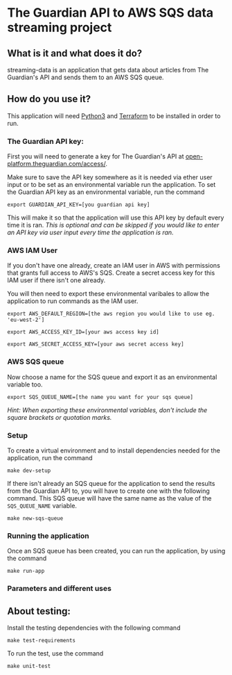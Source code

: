 # The Guardian API to AWS SQS data streaming project

## What is it and what does it do?

streaming-data is an application that gets data about articles from The Guardian's API and sends them to an AWS SQS queue.


## How do you use it?

This application will need [Python3](https://www.python.org/) and [Terraform](https://developer.hashicorp.com/terraform/install) to be installed in order to run.


### The Guardian API key:
First you will need to generate a key for The Guardian's API at [open-platform.theguardian.com/access/](https://open-platform.theguardian.com/access/).

Make sure to save the API key somewhere as it is needed via ether user input or to be set as an environmental variable run the application. To set the Guardian API key as an environmental variable, run the command

`export GUARDIAN_API_KEY=[you guardian api key]`

This will make it so that the application will use this API key by default every time it is ran. *This is optional and can be skipped if you would like to enter an API key via user input every time the application is ran.*

### AWS IAM User
If you don't have one already, create an IAM user in AWS with permissions that grants full access to AWS's SQS.
Create a secret access key for this IAM user if there isn't one already.

You will then need to export these environmental varibales to allow the application to run commands as the IAM user.

`export AWS_DEFAULT_REGION=[the aws region you would like to use eg. 'eu-west-2']`

`export AWS_ACCESS_KEY_ID=[your aws access key id]`

`export AWS_SECRET_ACCESS_KEY=[your aws secret access key]`

### AWS SQS queue
Now choose a name for the SQS queue and export it as an environmental variable too.

`export SQS_QUEUE_NAME=[the name you want for your sqs queue]`

*Hint: When exporting these environmental variables, don't include the square brackets or quotation marks.*

### Setup
To create a virtual environment and to install dependencies needed for the application, run the command

`make dev-setup`


If there isn't already an SQS queue for the application to send the results from the Guardian API to, you will have to create one with the following command. This SQS queue will have the same name as the value of the `SQS_QUEUE_NAME` variable.

`make new-sqs-queue`

### Running the application
Once an SQS queue has been created, you can run the application, by using the command

`make run-app`

### Parameters and different uses


## About testing:
Install the testing dependencies with the following command

`make test-requirements`

To run the test, use the command

`make unit-test`
